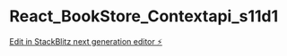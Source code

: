 # React_BookStore_Contextapi_s11d1

[Edit in StackBlitz next generation editor ⚡️](https://stackblitz.com/~/github.com/volkante/React_BookStore_Contextapi_s11d1)